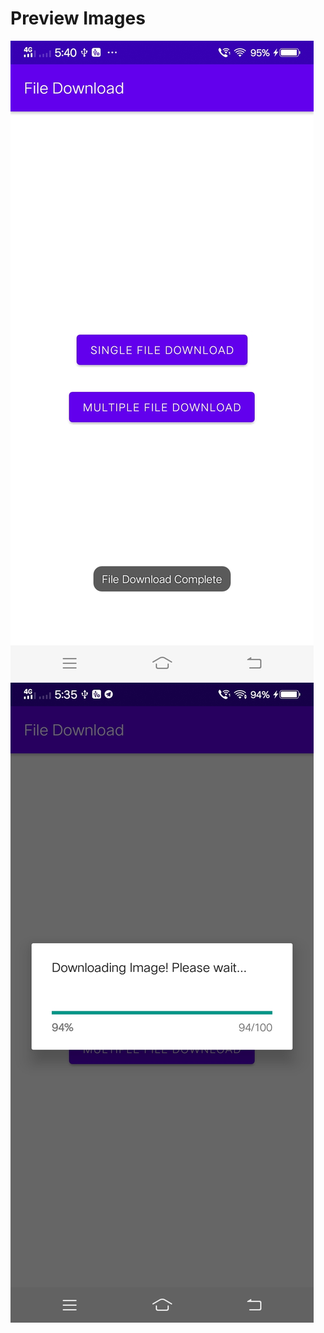 # Preview Images

![SC1](https://github.com/VimalPatel14/File-Download-From-URL/blob/master/d1.jpg)
![SC1](https://github.com/VimalPatel14/File-Download-From-URL/blob/master/d2.jpg)
